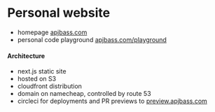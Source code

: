 # Personal website
- homepage [apjbass.com](https://apjbass.com)
- personal code playground [apjbass.com/playground](https://apjbass.com/playground)

#### Architecture
- next.js static site
- hosted on S3
- cloudfront distribution
- domain on namecheap, controlled by route 53
- circleci for deployments and PR previews to [preview.apjbass.com](https://preview.apjbass.com)
